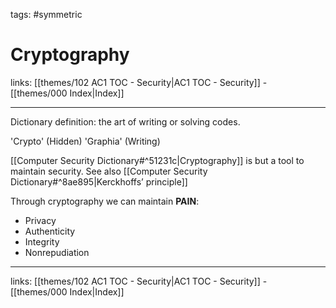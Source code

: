 tags: #symmetric 

# Cryptography

links:  [[themes/102 AC1 TOC - Security|AC1 TOC - Security]] - [[themes/000 Index|Index]]

---

Dictionary definition: the art of writing or solving codes.

'Crypto' (Hidden) 'Graphia' (Writing)

[[Computer Security Dictionary#^51231c|Cryptography]] is but a tool to maintain security. See also [[Computer Security Dictionary#^8ae895|Kerckhoffs’ principle]]

Through cryptography we can maintain **PAIN**:

- Privacy
- Authenticity
- Integrity
- Nonrepudiation

---
links:  [[themes/102 AC1 TOC - Security|AC1 TOC - Security]] - [[themes/000 Index|Index]]